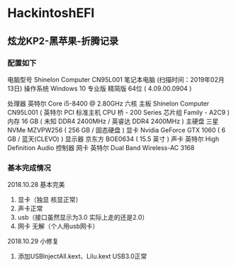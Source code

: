 # HackintoshEFI
## 炫龙KP2-黑苹果-折腾记录

### 配置如下


电脑型号	Shinelon Computer CN95L001 笔记本电脑  (扫描时间：2019年02月13日)
操作系统	Windows 10 专业版 精简版 64位 ( 4.09.00.0904 )
	
处理器	英特尔 Core i5-8400 @ 2.80GHz 六核
主板	Shinelon Computer CN95L001 ( 英特尔 PCI 标准主机 CPU 桥 - 200 Series 芯片组 Family - A2C9 )
内存	16 GB ( 未知 DDR4 2400MHz / 英睿达 DDR4 2400MHz )
主硬盘	三星 NVMe MZVPW256 ( 256 GB / 固态硬盘 )
显卡	Nvidia GeForce GTX 1060 ( 6 GB / 蓝天(CLEVO) )
显示器	京东方 BOE0634 ( 15.5 英寸  )
声卡	英特尔 High Definition Audio 控制器
网卡	英特尔 Dual Band Wireless-AC 3168

### 基本完成情况

2018.10.28 基本完美

1. 显卡（独显 核显正常）
2. 声卡正常
3. usb（接口虽然显示为3.0 实际上走的还是2.0）
4. 网卡 无解（个人用usb网卡）



2018.10.29 小修复

1. 添加USBInjectAll.kext、Lilu.kext   USB3.0正常
   	 